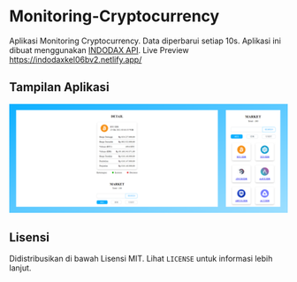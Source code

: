 # Monitoring-Cryptocurrency

Aplikasi Monitoring Cryptocurrency. Data diperbarui setiap 10s. Aplikasi ini dibuat menggunakan [INDODAX API](https://github.com/btcid/indodax-official-api-docs). Live Preview https://indodaxkel06bv2.netlify.app/

## Tampilan Aplikasi

![](design/preview.png)

## Lisensi 

Didistribusikan di bawah Lisensi MIT. Lihat `LICENSE` untuk informasi lebih lanjut.
